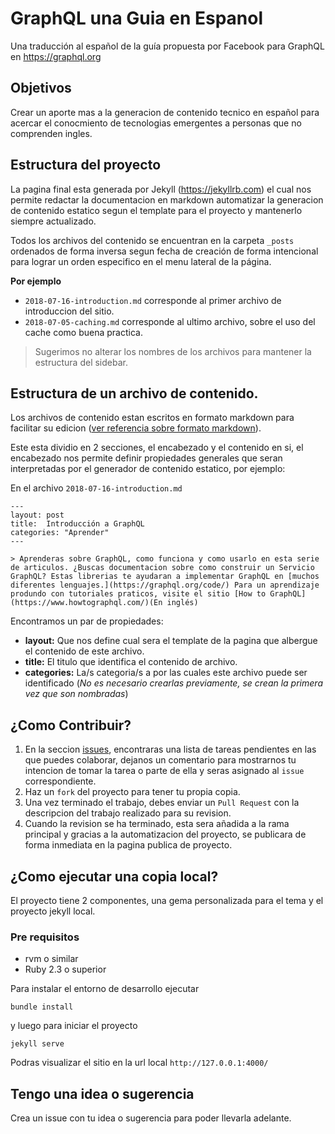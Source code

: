 

# GraphQL una Guia en Espanol
Una traducción al español de la guía propuesta por Facebook para GraphQL en https://graphql.org

## Objetivos

Crear un aporte mas a la generacion de contenido tecnico en español para acercar el conocmiento de tecnologias emergentes a personas que no comprenden ingles.

## Estructura del proyecto

La pagina final esta generada por Jekyll (https://jekyllrb.com) el cual nos permite redactar la documentacion en markdown automatizar la generacion de contenido estatico segun el template para el proyecto y mantenerlo siempre actualizado.

Todos los archivos del contenido se encuentran en la carpeta `_posts` ordenados de forma inversa segun fecha de creación de forma intencional para lograr un orden especifico en el menu lateral de la página.

**Por ejemplo**

- `2018-07-16-introduction.md` corresponde al primer archivo de introduccion del sitio.
- `2018-07-05-caching.md` corresponde al ultimo archivo, sobre el uso del cache como buena practica.

> Sugerimos no alterar los nombres de los archivos para mantener la estructura del sidebar.

## Estructura de un archivo de contenido.

Los archivos de contenido estan escritos en formato markdown para facilitar su edicion ([ver referencia sobre formato markdown](https://guides.github.com/features/mastering-markdown/)).

Este esta dividio en 2 secciones, el encabezado y el contenido en si, el encabezado nos permite definir propiedades generales que seran interpretadas por el generador de contenido estatico, por ejemplo:

En el archivo `2018-07-16-introduction.md`

```
---
layout: post
title:  Introducción a GraphQL
categories: "Aprender"
--- 

> Aprenderas sobre GraphQL, como funciona y como usarlo en esta serie de articulos. ¿Buscas documentacion sobre como construir un Servicio GraphQL? Estas librerias te ayudaran a implementar GraphQL en [muchos diferentes lenguajes.](https://graphql.org/code/) Para un aprendizaje produndo con tutoriales praticos, visite el sitio [How to GraphQL](https://www.howtographql.com/)(En inglés)
```

Encontramos un par de propiedades:
- **layout:** Que nos define cual sera el template de la pagina que albergue el contenido de este archivo.
- **title:** El titulo que identifica el contenido de archivo.
- **categories:** La/s categoria/s a por las cuales este archivo puede ser identificado (_No es necesario crearlas previamente, se crean la primera vez que son nombradas_)

## ¿Como Contribuir?

1. En la seccion [issues](https://github.com/joelibaceta/graphql-guide-spanish/issues), encontraras una lista de tareas pendientes en las que puedes colaborar, dejanos un comentario para mostrarnos tu intencion de tomar la tarea o parte de ella y seras asignado al `issue` correspondiente.
2. Haz un `fork` del proyecto para tener tu propia copia.
3. Una vez terminado el trabajo, debes enviar un `Pull Request` con la descripcion del trabajo realizado para su revision.
4. Cuando la revision se ha terminado, esta sera añadida a la rama principal y gracias a la automatizacion del proyecto, se publicara de forma inmediata en la pagina publica de proyecto.

## ¿Como ejecutar una copia local?

El proyecto tiene 2 componentes, una gema personalizada para el tema y el proyecto jekyll local.

### Pre requisitos

- rvm o similar
- Ruby 2.3 o superior

Para instalar el entorno de desarrollo ejecutar 

```
bundle install
```

y luego para iniciar el proyecto 

```
jekyll serve
```

Podras visualizar el sitio en la url local `http://127.0.0.1:4000/`


## Tengo una idea o sugerencia

Crea un issue con tu idea o sugerencia para poder llevarla adelante.

